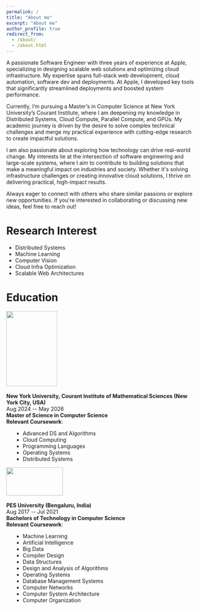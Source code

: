 ```yaml
---
permalink: /
title: "About me"
excerpt: "About me"
author_profile: true
redirect_from: 
  - /about/
  - /about.html
---
```

A passionate Software Engineer with three years of experience at Apple, specializing in designing scalable web solutions and optimizing cloud infrastructure. My expertise spans full-stack web development, cloud automation, software dev and deployments. At Apple, I developed key tools that significantly streamlined deployments and boosted system performance.

Currently, I’m pursuing a Master’s in Computer Science at New York University’s Courant Institute, where I am deepening my knowledge in Distributed Systems, Cloud Compute, Parallel Compute, and GPUs. My academic journey is driven by the desire to solve complex technical challenges and merge my practical experience with cutting-edge research to create impactful solutions. 

I am also passionate about exploring how technology can drive real-world change. My interests lie at the intersection of software engineering and large-scale systems, where I aim to contribute to building solutions that make a meaningful impact on industries and society. Whether it's solving infrastructure challenges or creating innovative cloud solutions, I thrive on delivering practical, high-impact results.

Always eager to connect with others who share similar passions or explore new opportunities. If you're interested in collaborating or discussing new ideas, feel free to reach out!


# Research Interest
* Distributed Systems
* Machine Learning
* Computer Vision
* Cloud Infra Optimization
* Scalable Web Architectures
  

# Education

<img width="135" height="200" src="https://abhishekch47.github.io/images/NYUCourant.jpg"/> <br>
<br>
<b>New York University, Courant Institute of Mathematical Sciences (New York City, USA)</b> <br>
Aug 2024 -- May 2026<br>
**Master of Science in Computer Science**<br>
**Relevant Coursework**: 
<div style="padding-left: 20px;">
<ul>
  <li>Advanced DS and Algorithms</li>
  <li>Cloud Computing</li>
  <li>Programming Languages</li>
  <li>Operating Systems</li>
  <li>Distributed Systems</li>
</ul>
</div>


<img width="150" height="75" src="https://abhishekch47.github.io/images/pes.jpg"/> <br>
<br>
<b>PES University (Bengaluru, India)</b> <br>
Aug 2017 -- Jul 2021<br>
**Bachelors of Technology in Computer Science**<br>
**Relevant Coursework**:  
<div style="padding-left: 20px;">
<ul>
  <li>Machine Learning</li>
  <li>Artificial Intelligence</li>
  <li>Big Data</li>
  <li>Compiler Design</li>
  <li>Data Structures</li>
  <li>Design and Analysis of Algorithms</li>
  <li>Operating Systems</li>
  <li>Database Management Systems</li>
  <li>Computer Networks</li>
  <li>Computer System Architecture</li>
  <li>Computer Organization</li>
</ul>
</div>  



